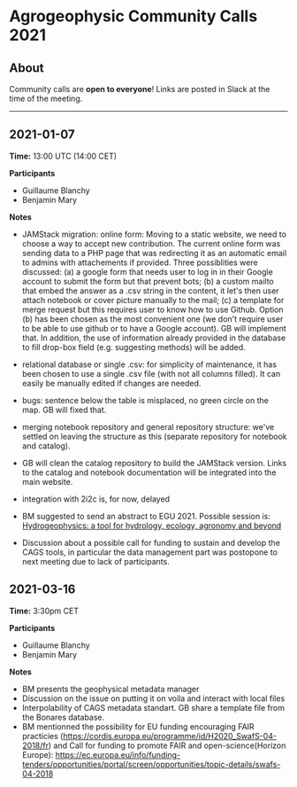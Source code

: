 # Agrogeophysic Community Calls 2021

## About

Community calls are **open to everyone**! Links are posted in Slack at the time of the meeting.

-----------------------------

## 2021-01-07

**Time:** 13:00 UTC (14:00 CET)

**Participants**

- Guillaume Blanchy
- Benjamin Mary

**Notes**
- JAMStack migration: online form:
Moving to a static website, we need to choose a way to accept new contribution. The current online form was sending data to a PHP page that was redirecting it as an automatic email to admins with attachements if provided. Three possiblities were discussed:
  (a) a google form that needs user to log in in their Google account to submit the form but that prevent bots;
  (b) a custom mailto that embed the answer as a .csv string in the content, it let's then user attach notebook or cover picture manually to the mail;
  (c) a template for merge request but this requires user to know how to use Github.
Option (b) has been chosen as the most convenient one (we don't require user to be able to use github or to have a Google account). GB will implement that. In addition, the use of information already provided in the database to fill drop-box field (e.g. suggesting methods) will be added.

- relational database or single .csv: for simplicity of maintenance, it has been chosen to use a single .csv file (with not all columns filled). It can easily be manually edited if changes are needed.

- bugs: sentence below the table is misplaced, no green circle on the map. GB will fixed that.

- merging notebook repository and general repository structure: we've settled on leaving the structure as this (separate repository for notebook and catalog).

- GB will clean the catalog repository to  build the JAMStack version. Links to the catalog and notebook documentation will be integrated into the main website.

- integration with 2i2c is, for now, delayed

- BM suggested to send an abstract to EGU 2021. Possible session is: [Hydrogeophysics: a tool for hydrology, ecology, agronomy and beyond](https://meetingorganizer.copernicus.org/EGU21/session/39484)

- Discussion about a possible call for funding to sustain and develop the CAGS tools, in particular the data management part was postopone to next meeting due to lack of participants.


## 2021-03-16

**Time:** 3:30pm CET
  
**Participants**

- Guillaume Blanchy
- Benjamin Mary

**Notes**
- BM presents the geophysical metadata manager
- Discussion on the issue on putting it on voila and interact with local files
- Interpolability of CAGS metadata standart. GB share a template file from the Bonares database.
- BM mentionned the possibility for EU funding encouraging FAIR practicies (https://cordis.europa.eu/programme/id/H2020_SwafS-04-2018/fr) and Call for funding to promote FAIR and open-science(Horizon Europe): https://ec.europa.eu/info/funding-tenders/opportunities/portal/screen/opportunities/topic-details/swafs-04-2018



